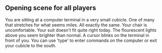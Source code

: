 ## Opening scene for all players

You are sitting at a computer terminal in a very small cubicle. One of many that stretches for what seems miles. All exactly the same. Your chair is uncomfortable. Your suit doesn't fit quite right today. The flourescent lights above you seem brighter than normal. A cursor blinks on the terminal in front of you. You can use 'type' to enter commands on the computer or exit your cubicle to the south.
